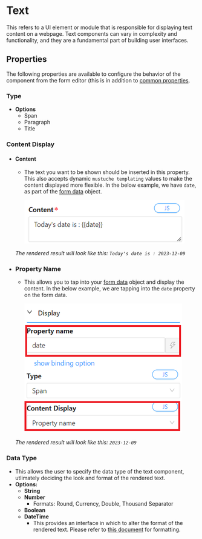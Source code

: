 # Text

This refers to a UI element or module that is responsible for displaying text content on a webpage. Text components can vary in complexity and functionality, and they are a fundamental part of building user interfaces.

[//]: # '<iframe width="100%" height="500" src="https://pd-docs-adminportal-test.shesha.dev/shesha/forms-designer/?id=5e5a3a67-c837-43c3-a34d-829a83465b49" title="Text Component" ></iframe>'

## Properties

The following properties are available to configure the behavior of the component from the form editor (this is in addition to [common properties](/docs/front-end-basics/form-components/common-component-properties.md).

### Type

- **Options**
  - Span
  - Paragraph
  - Title

### Content Display

- #### Content

  - The text you want to be shown should be inserted in this property. This also accepts dynamic `mustuche templating` values to make the content displayed more flexible. In the below example, we have `date`, as part of the [form data](/docs/front-end-basics/configured-views/client-side-scripting/shesha-objects/data) object.

    ![Image](./images/text1.png)

  _The rendered result will look like this: `Today's date is : 2023-12-09`_

- ### Property Name

  - This allows you to tap into your [form data](/docs/front-end-basics/configured-views/client-side-scripting/shesha-objects/data) object and display the content. In the below example, we are tapping into the `date` property on the form data.

    ![Image](./images/text2.png)

  _The rendered result will look like this: `2023-12-09`_

### Data Type

- This allows the user to specify the data type of the text component, utlimately deciding the look and format of the rendered text.
- **Options:**
  - **String**
  - **Number**
    - Formats: Round, Currency, Double, Thousand Separator
  - **Boolean**
  - **DateTime**
    - This provides an interface in which to alter the format of the rendered text. Please refer to [this document](https://day.js.org/docs/en/display/format) for formatting.
